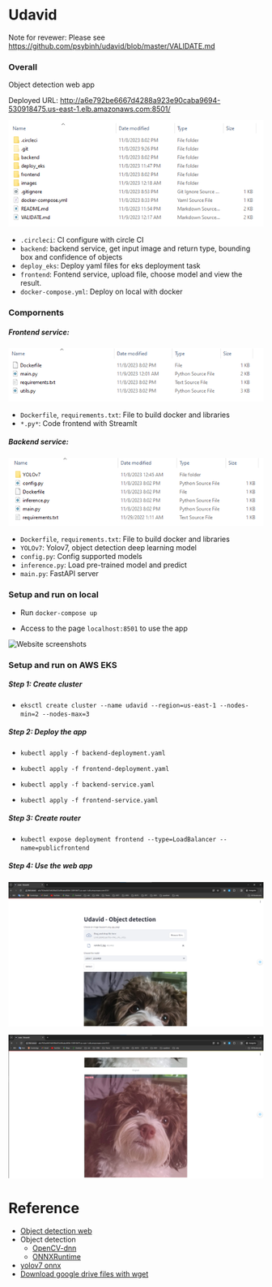 # Udavid 

Note for revewer: Please see https://github.com/psybinh/udavid/blob/master/VALIDATE.md

### Overall

Object detection web app

Deployed URL: http://a6e792be6667d4288a923e90caba9694-530918475.us-east-1.elb.amazonaws.com:8501/

![](./images/pj_overall.png "Website screenshots")

- `.circleci`: CI configure with circle CI
- `backend`: backend service, get input image and return type, bounding box and confidence of objects
- `deploy_eks`: Deploy yaml files for eks deployment task
- `frontend`: Fontend service, upload file, choose model and view the result.
- `docker-compose.yml`: Deploy on local with docker

### Compornents

##### Frontend service:

![](./images/fe.png "Website screenshots") 

- `Dockerfile`, `requirements.txt`: File to build docker and libraries
- `*.py*`: Code frontend with StreamIt

##### Backend service:

![](./images/be.png "Website screenshots")

- `Dockerfile`, `requirements.txt`: File to build docker and libraries
- `YOLOv7`: Yolov7, object detection deep learning model
- `config.py`: Config supported models
- `inference.py`: Load pre-trained model and predict
- `main.py`: FastAPI server

### Setup and run on local

- Run `docker-compose up`

- Access to the page `localhost:8501` to use the app

![](./images/local_website.png "Website screenshots")

### Setup and run on AWS EKS

##### Step 1: Create cluster

- `eksctl create cluster --name udavid --region=us-east-1 --nodes-min=2 --nodes-max=3`

##### Step 2: Deploy the app

- `kubectl apply -f backend-deployment.yaml`
- `kubectl apply -f frontend-deployment.yaml`

- `kubectl apply -f backend-service.yaml`
- `kubectl apply -f frontend-service.yaml`

##### Step 3: Create router

- `kubectl expose deployment frontend --type=LoadBalancer --name=publicfrontend`

##### Step 4: Use the web app

![](./images/web_eks_1.png "Website screenshots")

![](./images/web_eks_2.png "Website screenshots")

# Reference
- [Object detection web](https://github.com/yeha98555/object-detection-web-app.git)
- Object detection 
    - [OpenCV-dnn](https://github.com/hpc203/yolov7-opencv-onnxrun-cpp-py)
    - [ONNXRuntime](https://github.com/ibaiGorordo/ONNX-YOLOv7-Object-Detection)
- [yolov7 onnx](https://github.com/PINTO0309/PINTO_model_zoo/tree/main/307_YOLOv7) 
- [Download google drive files with wget](https://www.matthuisman.nz/2019/01/download-google-drive-files-wget-curl.html)